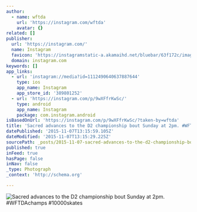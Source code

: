 ```yaml
---
author:
  - name: wftda
    url: 'https://instagram.com/wftda'
    avatar: {}
related: []
publisher:
  url: 'https://instagram.com/'
  name: Instagram
  favicon: 'https://instagramstatic-a.akamaihd.net/bluebar/63f172c/images/ico/favicon.ico'
  domain: instagram.com
keywords: []
app_links:
  - url: 'instagram://media?id=1112490640637887644'
    type: ios
    app_name: Instagram
    app_store_id: '389801252'
  - url: 'https://instagram.com/p/9wXFfrKwSc/'
    type: android
    app_name: Instagram
    package: com.instagram.android
isBasedOnUrl: 'https://instagram.com/p/9wXFfrKwSc/?taken-by=wftda'
title: 'Sacred advances to the D2 championship bout Sunday at 2pm. #WFTDAchamps #10000skates'
datePublished: '2015-11-07T13:15:59.105Z'
dateModified: '2015-11-07T13:15:29.225Z'
sourcePath: _posts/2015-11-07-sacred-advances-to-the-d2-championship-bout-sunday-at-2pm.md
published: true
inFeed: true
hasPage: false
inNav: false
_type: Photograph
_context: 'http://schema.org'

---
```

![Sacred advances to the D2 championship bout Sunday at 2pm&period; &num;WFTDAchamps &num;10000skates](https://scontent.cdninstagram.com/hphotos-xap1/t51.2885-15/sh0.08/e35/p640x640/11906335_1012966795393462_40256647_n.jpg)